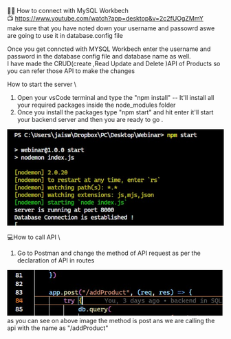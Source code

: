 🕵️‍♂️ How to connect with MySQL Workbech \
   📺 https://www.youtube.com/watch?app=desktop&v=2c2fUOgZMmY \
  make sure that you have noted down your username and passowrd aswe are going to use it in database.config file 


Once you get conncted with MYSQL Workbech 
enter the username and password in the database config file and database name as well. \
I have made the CRUD(create ,Read Update and Delete )API of Products so you can refer those API to make the changes 


How to start the server \
1) Open your vsCode terminal and type the "npm install" -- It'll install all your required packages inside the  node_modules folder 
2) Once you install the packages type "npm start" and hit enter it'll start your backend server and then you are ready to go .

![](./src/images/start%20server.jpg)

💻How to call API \
1) Go to Postman and change the method of API request as per the declaration of API in routes

![](./src/images/reguest.jpg)
as you can see on above image the method is post ans we are calling the api with the name as "/addProduct"



